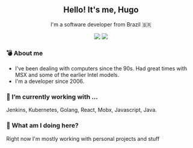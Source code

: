 <h2 align='center'>Hello! It's me, Hugo</h2>
<p align='center'>I'm a software developer from Brazil <span>&#x1f1e7;&#x1f1f7;</span></p>
<p align='center'>
  <a href="https://twitter.com/hugommorais">
    <img src="https://img.shields.io/badge/twitter-%231DA1F2.svg?&style=for-the-badge&logo=twitter&logoColor=white" /></a>
  <a href="https://www.linkedin.com/in/hugommorais">
    <img src="https://img.shields.io/badge/linkedin-%230077B5.svg?&style=for-the-badge&logo=linkedin&logoColor=white" />
  </a>
</p>


### 💣 About me

- I've been dealing with computers since the 90s. Had great times with MSX and some of the earlier Intel models.
- I'm a developer since 2006.

### 🔭 I’m currently working with ...

Jenkins, Kubernetes, Golang, React, Mobx, Javascript, Java.

### 💬 What am I doing here?

Right now I'm mostly working with personal projects and stuff
